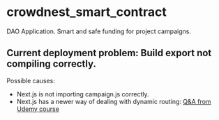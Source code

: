 # crowdnest_smart_contract
DAO Application. Smart and safe funding for project campaigns.

## Current deployment problem: Build export not compiling correctly.
Possible causes: 
- Next.js is not importing campaign.js correctly.
- Next.js has a newer way of dealing with dynamic routing: [Q&A from Udemy course](https://www.udemy.com/course/ethereum-and-solidity-the-complete-developers-guide/learn/lecture/9106180#questions/14881672)
